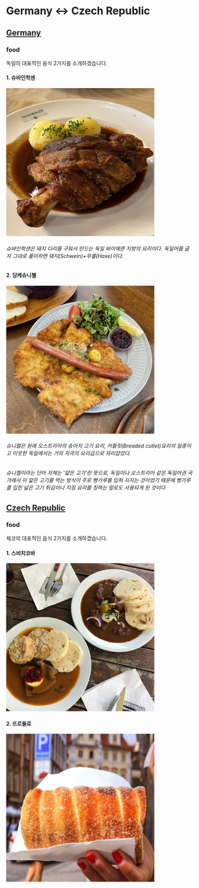 # Germany <-> Czech Republic
## [Germany](https://search.naver.com/search.naver?sm=tab_hty.top&where=nexearch&query=%EB%8F%85%EC%9D%BC+%EA%B5%AD%EA%B0%80%EC%A0%95%EB%B3%B4&oquery=%EB%8F%85%EC%9D%BC+%EA%B5%AD%EA%B0%80%EC%A0%95%EB%B3%B4&tqi=is%2FnQwprvmZssFW5dvGssssstKR-130252)

### food 
독일의 대표적인 음식 2가지를 소개하겠습니다.
#### 1. 슈바인학센
<img src="1.jpg" width="400" height="400"></img> <br>
###### *슈바인학센은 돼지 다리를 구워서 만드는 독일 바이에른 지방의 요리이다. 독일어를 글자 그대로 풀이하면 돼지(Schwein)+무릎(Haxe)이다.*

#### 2. 당케슈니첼
<img src="2.jpg" width="400" height="400"></img> <br>
######  *슈니첼은 원래 오스트리아의 송아지 고기 요리, 커틀릿(Breaded cutlet)요리의 일종이고 이웃한 독일에서는 거의 자국의 요리급으로 자리잡았다.* <br>
###### *슈니첼이라는 단어 자체는 '얇은 고기'란 뜻으로, 독일이나 오스트리아 같은 독일어권 국가에서 이 얇은 고기를 먹는 방식이 주로 빵가루를 입혀 지지는 것이었기 때문에 빵가루를 입힌 넓은 고기 튀김이나 지짐 요리를 칭하는 말로도 사용되게 된 것이다* 

## [Czech Republic](https://search.naver.com/search.naver?sm=tab_hty.top&where=nexearch&query=%EC%B2%B4%EC%BD%94+%EA%B5%AD%EA%B0%80%EC%A0%95%EB%B3%B4&oquery=%EC%B2%B4%EC%BD%94+%EA%B5%AD%EA%B0%80%EC%A0%95%EB%B3%B4&tqi=is%2FnhsprvTVssR8%2BcNossssssFG-454314)

### food
체코의 대표적인 음식 2가지를 소개하겠습니다.
#### 1. 스비치코바
<img src="3.jpg" width="400" height="400"></img> <br>

#### 2. 뜨르들로
<img src="4.jpg" width="400" height="400"></img> <br>
